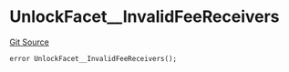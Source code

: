 # UnlockFacet__InvalidFeeReceivers
[Git Source](https://github.com/VaporFi/liquid-staking/blob/3b515db4cbed442e9d462b37141dae8e14c9c9d0/src/facets/UnlockFacet.sol)


```solidity
error UnlockFacet__InvalidFeeReceivers();
```


